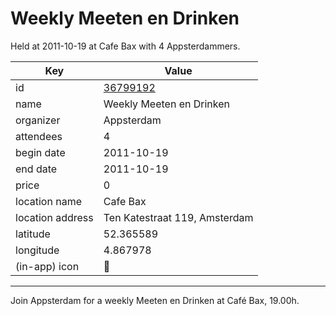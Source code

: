 # Weekly Meeten en Drinken
Held at 2011-10-19 at Cafe Bax with 4 Appsterdammers.
        
|Key|Value
|---|---|
|id|[36799192](https://www.meetup.com/appsterdam/events/36799192/)|
|name|Weekly Meeten en Drinken|
|organizer|Appsterdam|
|attendees|4|
|begin date|2011-10-19|
|end date|2011-10-19|
|price|0|
|location name|Cafe Bax|
|location address|Ten Katestraat 119, Amsterdam|
|latitude|52.365589|
|longitude|4.867978|
|(in-app) icon|🍺|

---

Join Appsterdam for a weekly Meeten en Drinken at Café Bax, 19.00h.


